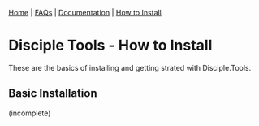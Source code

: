[Home](README.md) | [FAQs](faq.md) | [Documentation](documentation.md) | [How to Install](how-to-install.md)
# Disciple Tools - How to Install
These are the basics of installing and getting strated with Disciple.Tools.
## Basic Installation
(incomplete)
